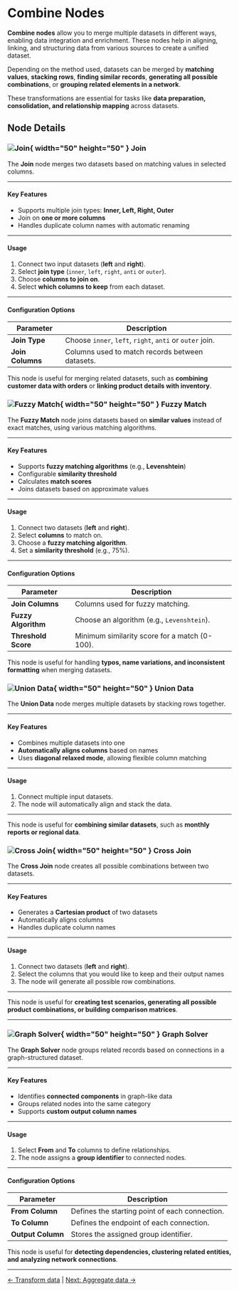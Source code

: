# Combine Nodes  

**Combine nodes** allow you to merge multiple datasets in different ways, enabling data integration and enrichment. These nodes help in aligning, linking, and structuring data from various sources to create a unified dataset.  

Depending on the method used, datasets can be merged by **matching values**, **stacking rows**, **finding similar records**, **generating all possible combinations**, or **grouping related elements in a network**.  

These transformations are essential for tasks like **data preparation, consolidation, and relationship mapping** across datasets.

## Node Details

### ![Join](../../../assets/images/nodes/join.png){ width="50" height="50" } Join  

The **Join** node merges two datasets based on matching values in selected columns.

---

#### **Key Features**  
- Supports multiple join types: **Inner, Left, Right, Outer**  
- Join on **one or more columns**  
- Handles duplicate column names with automatic renaming  

---

#### **Usage**  
1. Connect two input datasets (**left** and **right**).  
2. Select **join type** (`inner`, `left`, `right`, `anti` or `outer`).  
3. Choose **columns to join on**.  
4. Select **which columns to keep** from each dataset.  

---

#### **Configuration Options**  

| Parameter         | Description                                              |
|------------------|----------------------------------------------------------|
| **Join Type**    | Choose `inner`, `left`, `right`, `anti` or `outer` join. |
| **Join Columns** | Columns used to match records between datasets.          |

This node is useful for merging related datasets, such as **combining customer data with orders** or **linking product details with inventory**.


### ![Fuzzy Match](../../../assets/images/nodes/fuzzy_match.jpg){ width="50" height="50" } Fuzzy Match  

The **Fuzzy Match** node joins datasets based on **similar values** instead of exact matches, using various matching algorithms.

---

#### **Key Features**  
- Supports **fuzzy matching algorithms** (e.g., **Levenshtein**)  
- Configurable **similarity threshold**  
- Calculates **match scores**  
- Joins datasets based on approximate values  

---

#### **Usage**  
1. Connect two datasets (**left** and **right**).  
2. Select **columns** to match on.  
3. Choose a **fuzzy matching algorithm**.  
4. Set a **similarity threshold** (e.g., 75%).  

---

#### **Configuration Options**  

| Parameter           | Description                                   |
|---------------------|-----------------------------------------------|
| **Join Columns**    | Columns used for fuzzy matching.              |
| **Fuzzy Algorithm** | Choose an algorithm (e.g., `Levenshtein`).    |
| **Threshold Score** | Minimum similarity score for a match (0-100). |

This node is useful for handling **typos, name variations, and inconsistent formatting** when merging datasets.


### ![Union Data](../../../assets/images/nodes/union.png){ width="50" height="50" } Union Data  

The **Union Data** node merges multiple datasets by stacking rows together.

---

#### **Key Features**  

- Combines multiple datasets into one  
- **Automatically aligns columns** based on names  
- Uses **diagonal relaxed mode**, allowing flexible column matching  

---

#### **Usage**  

1. Connect multiple input datasets.  
2. The node will automatically align and stack the data.  

---

This node is useful for **combining similar datasets**, such as **monthly reports or regional data**.


### ![Cross Join](../../../assets/images/nodes/cross_join.png){ width="50" height="50" } Cross Join

The **Cross Join** node creates all possible combinations between two datasets.

---

#### **Key Features**  

- Generates a **Cartesian product** of two datasets  
- Automatically aligns columns  
- Handles duplicate column names  

---

#### **Usage**  

1. Connect two datasets (**left** and **right**).
2. Select the columns that you would like to keep and their output names
3. The node will generate all possible row combinations.  

---

This node is useful for **creating test scenarios, generating all possible product combinations, or building comparison matrices**.

---

### ![Graph Solver](../../../assets/images/nodes/graph_solver.png){ width="50" height="50" } Graph Solver

The **Graph Solver** node groups related records based on connections in a graph-structured dataset.

---

#### **Key Features**  
- Identifies **connected components** in graph-like data  
- Groups related nodes into the same category  
- Supports **custom output column names**  

---

#### **Usage**  
1. Select **From** and **To** columns to define relationships.  
2. The node assigns a **group identifier** to connected nodes.  

---

#### **Configuration Options**  

| Parameter           | Description                                      |
|--------------------|--------------------------------------------------|
| **From Column**    | Defines the starting point of each connection.  |
| **To Column**      | Defines the endpoint of each connection.        |
| **Output Column**  | Stores the assigned group identifier.           |

This node is useful for **detecting dependencies, clustering related entities, and analyzing network connections**.

---
[← Transform data](transform.md) | [Next: Aggregate data →](aggregate.md)